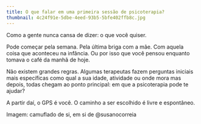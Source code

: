 ```yaml
---
title: O que falar em uma primeira sessão de psicoterapia?
thumbnail: 4c24f91e-5dbe-4eed-93b5-5bfe402ffb8c.jpg
---
```

<!--StartFragment-->

Como a gente nunca cansa de dizer: o que você quiser. 

Pode começar pela semana. Pela última briga com a mãe. Com aquela coisa que aconteceu na infância. Ou por isso que você pensou enquanto tomava o café da manhã de hoje. 



Não existem grandes regras. Algumas terapeutas fazem perguntas iniciais mais específicas como qual a sua idade, atividade ou onde mora mas depois, todas chegam ao ponto principal: em que a psicoterapia pode te ajudar? 



A partir daí, o GPS é você. O caminho a ser escolhido é livre e espontâneo. 



Imagem: camuflado de si, em si de @susanocorreia



<!--EndFragment-->